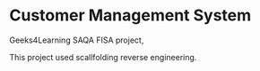 # Customer Management System

Geeks4Learning SAQA FISA project,

This project used scallfolding reverse engineering.
